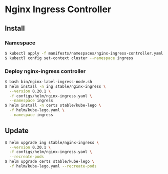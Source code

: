 # Nginx Ingress Controller

## Install

### Namespace

```bash
$ kubectl apply -f manifests/namespaces/nginx-ingress-controller.yaml
$ kubectl config set-context cluster --namespace ingress
```

### Deploy nginx-ingress controller

```bash
$ bash bin/nginx-label-ingress-node.sh
$ helm install -n ing stable/nginx-ingress \
  --version 0.20.1 \
  -f configs/helm/nginx-ingress.yaml \
  --namespace ingress
$ helm install -n certs stable/kube-lego \
  -f helm/kube-lego.yaml \
  --namespace ingress
```

## Update

```bash
$ helm upgrade ing stable/nginx-ingress \
  --version 0.20.1 \
  -f configs/helm/nginx-ingress.yaml \
  --recreate-pods
$ helm upgrade certs stable/kube-lego \
  -f helm/kube-lego.yaml --recreate-pods
```
